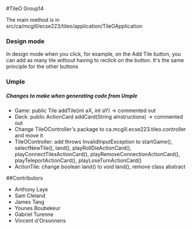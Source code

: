 #TileO 
Group14

The main method is in src/ca/mcgill/ecse223/tileo/application/TileOApplication

### Design mode
In design mode when you click, for example, on the Add Tile button, you can add as many tile without having to reclick on the button.
It's the same principle for the other buttons

### Umple

##### Changes to make when generating code from Umple
- Game: public Tile addTile(int aX, int aY) -> commented out
- Deck: public ActionCard addCard(String aInstructions) -> commented out
- Change TileOController's package to ca.mcgill.ecse223.tileo.controller and move it
- TileOController: add throws InvalidInputException to startGame(), 
  selectNewTile(), land(), playRollDieActionCard(), playConnectTilesActionCard(),
  playRemoveConnectionActionCard(), playTeleportActionCard(), playLoseTurnActionCard()
- ActionTile: change boolean land() to void land(), remove class abstract 

##Contributors
- Anthony Laye
- Sam Cleland
- James Tang
- Younes Boubekeur
- Gabriel Turenne
- Vincent d'Orsonnens
